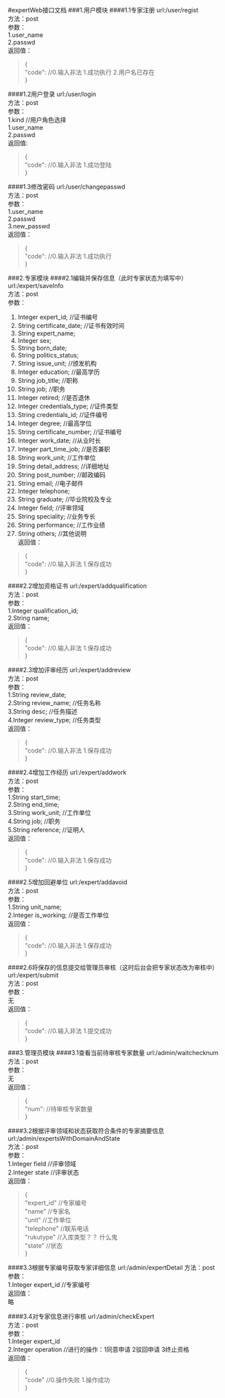 #expertWeb接口文档
###1.用户模块
####1.1专家注册
url:/user/regist  
方法：post  
参数：  
1.user_name  
2.passwd  
返回值：  
>{  
>	"code":    //0.输入非法  1.成功执行  2.用户名已存在  
>}

####1.2用户登录
url:/user/login  
方法：post  
参数：  
1.kind	  //用户角色选择  
1.user_name  
2.passwd  
返回值:  
>{  
>	"code":	//0.输入非法  1.成功登陆  
>}

####1.3修改密码
url:/user/changepasswd  
方法：post  
参数：  
1.user_name  
2.passwd  
3.new_passwd  
返回值：  
>{  
>	"code":    //0.输入非法  1.成功执行  
>}


###2.专家模块
####2.1编辑并保存信息（此时专家状态为填写中）
url:/expert/saveInfo  
方法：post  
参数：  
1. Integer expert_id;  //证书编号  
3. String certificate_date;    //证书有效时间  
4. String expert_name;  
5. Integer sex;  
6. String born_date;  
7. String politics_status;  
8. String issue_unit;  //颁发机构  
9. Integer education;  //最高学历  
10. String job_title;   //职称  
11. String job;   //职务  
12. Integer retired;    //是否退休  
13. Integer credentials_type;   //证件类型  
14. String credentials_id;  //证件编号  
15. Integer degree;   //最高学位  
16. String certificate_number;   //证书编号  
17. Integer work_date;   //从业时长  
18. Integer part_time_job;  //是否兼职  
19. String work_unit;   //工作单位  
20. String detail_address;   //详细地址  
21. String post_number;    //邮政编码   
22. String email;   //电子邮件  
23. Integer telephone;  
24. String graduate;    //毕业院校及专业  
25. Integer field;  //评审领域  
26. String speciality;  //业务专长  
27. String performance;   //工作业绩  
28. String others;   //其他说明  
返回值：
>{  
>	"code":	//0.输入非法   1.保存成功  
>}

####2.2增加资格证书
url:/expert/addqualification  
方法：post  
参数：  
1.Integer qualification_id;  
2.String name;  
返回值：  
>{  
>	"code":	//0.输入非法	1.保存成功  
>}  

####2.3增加评审经历
url:/expert/addreview  
方法：post  
参数：  
1.String review_date;  
2.String review_name; //任务名称  
3.String desc;    //任务描述  
4.Integer review_type;    //任务类型  
返回值：
>{  
>	"code":	//0.输入非法	1.保存成功  
>}  

####2.4增加工作经历
url:/expert/addwork  
方法：post  
参数：  
1.String start_time;  
2.String end_time;  
3.String work_unit;   //工作单位  
4.String job; //职务  
5.String reference;   //证明人  
返回值：
>{  
>	"code":	//0.输入非法	1.保存成功  
>}  

####2.5增加回避单位
url:/expert/addavoid  
方法：post  
参数：  
1.String unit_name;  
2.Integer is_working; //是否工作单位  
返回值：
>{  
>	"code":	//0.输入非法	1.保存成功  
>}  

####2.6将保存的信息提交给管理员审核（这时后台会把专家状态改为审核中）
url:/expert/submit  
方法：post  
参数：  
无  
返回值：  
>{  
>	"code":	//0.输入非法	1.提交成功  
>}  
    
###3.管理员模块
####3.1查看当前待审核专家数量
url:/admin/waitchecknum  
方法：post  
参数：  
无  
返回值：  
>{   
>	"num":	   //待审核专家数量  
>}  

####3.2根据评审领域和状态获取符合条件的专家摘要信息
url:/admin/expertsWithDomainAndState  
方法：post  
参数：  
1.Integer field   //评审领域  
2.Integer state   //评审状态  
返回值：  
>{  
>	"expert_id"	//专家编号  
>	"name"		//专家名  
>	"unit"		//工作单位  
>	"telephone"	//联系电话  
>	"rukutype"	//入库类型？？ 什么鬼  
>	"state"	//状态  
>}  

####3.3根据专家编号获取专家详细信息
url:/admin/expertDetail 
方法：post  
参数：  
1.Integer expert_id	//专家编号  
返回值：  
略  

####3.4对专家信息进行审核
url:/admin/checkExpert  
方法：post  
参数：  
1.Integer expert_id  
2.Integer operation	  //进行的操作：1同意申请 2驳回申请 3终止资格  
返回值：  
>{  
>	"code"		//0.操作失败   1.操作成功  
>}  



